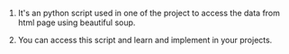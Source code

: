 1. It's an python script used in one of the project to access the data from html page using beautiful soup.

2. You can access this script and learn and implement in your projects.
